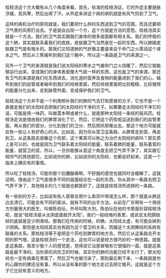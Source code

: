 桂枝汤这个方大概有从几个角度来看。首先，标准的桂枝汤证，它的外症主要是脉浮缓，恶风寒，然后出得了汗。从外症来讲这个病的病机就是有风气伤到了卫气。

这样的病机治疗的原则就是，我们要把什么样的东西送到卫气的范围，而且还要把卫气里的风邪打出去。于是就会出现一个方，这个方就是方法的意思。桂枝汤其实就是一个方法。我们的卫气其实跟我们身体的很多层面都有相关系。我们的呼吸的这个肺，其实就联系着我们的皮肤，皮肤跟卫气当然是在一起的东西，所以肺跟皮肤跟卫气是有相关的。那我们又知道肺的气好像主要是来自于命门之火蒸动这个肾水之气，然后从三焦输布到我们这个胸中，所以这一条路是卫气的来源之一。

另外一个卫气的来源就是我们说太阳经的寒水之气被命门之火烧暖了，然后它就能够运行出来，变成我们的身体表面像大气层一样的东西，这也是卫气的来源。那还有卫气的来源是我们吃东西进去，消化道的营养及食物的能量进到了我们的心，输布到我们的血管或者输布到我们的经络里面，然后经络里面把比较粗糙、比较强悍的能量分化出来，走到脉管外面，变成保护我们的卫气。

桂枝汤这个方并不是一个利用修补我们的肺的气去打败感冒的方子，它也不是一个直接走我们的太阳经去把我们的太阳经扫干净的方子。如果要走太阳经扫干净它的话，可能是用一味药，叫做蒿本啊或者什么，就是那种太阳经一条经的驱风药。桂枝汤走法是借由我们的脾胃消化了它，然后，它把这个药性呢运送到我们的血管里面，再从我们的营分，分化到我们的卫分，然后把风邪推出去。那这个地方可能就会有一些让人有好奇心的点。比如说，因为你从营卫这条路，从脾胃走到营，再走到卫，从这条路去驱散这个风邪，这个果真可以称之为治疗太阳经的病吗？那实质上是可以的。也就是因为卫气联系着太阳经的能量，联系着肺的能量，联系着营的能量，就营卫的营，所以，一旦你能够从营这个角度去把卫气弄干净了，其实跟它相邻气的其他部位，比如说你的肺，比如说你的太阳经，也都会好起来，这是一个临床上确实有的事情。

所以吃了桂枝汤，可能你那个后腰酸痛啊，不舒服的感觉也就同时会缓解了。这就证明，借由这个卫气是很多不同的层面结合在一起的东西，你从其中一条路去把卫气弄干净了，其他相关的几个层面也都医好了，这就是桂枝汤所选择的一条路。

有一些别的方子，比如说有些人感冒会用什么紫苏叶呀或怎么样，那个就是从肺这边去清它。可能会有不同的家派，就有不同的出手方法。从前在广东啊有一个用经方剂量很大的医生，叫做陈伯坛，外号叫陈大剂。陈伯坛在他的书里面形容桂枝汤呢，就说“桂枝汤是从太阴底面抵开太阳”。我们一般经络的表里，或说足太阳膀胱经的底层是足少阴肾经。那我们在传病的时候，的确，太阳经太虚，有可能会掉到少阴病。那但是太阳经其实也有因为这个营卫的关系，而跟这个太阴脾经的系统有联属的关系。那桂枝汤等于是把这个药吃到脾胃的地方去，然后它从这条路去开太阳的邪气哦，这是桂枝汤的一个走法，这也可以说是经方很巧妙的一种思路。就是走这条路，我至少我个人的感觉是，觉得说它治感冒哦有它很强的一面，就是这条路是最干净的。当你真的风伤卫的时候，其实你的肺的功能已经不太行了，那太阳经也一定有病毒在里面了，然后卫气也被污染了，那到最后剩下来，一条路就是你的心跟你的脾还没有事，所以从没有事的那个地方走过去把它推开。这就是这个方子它比较有意义的地方。
